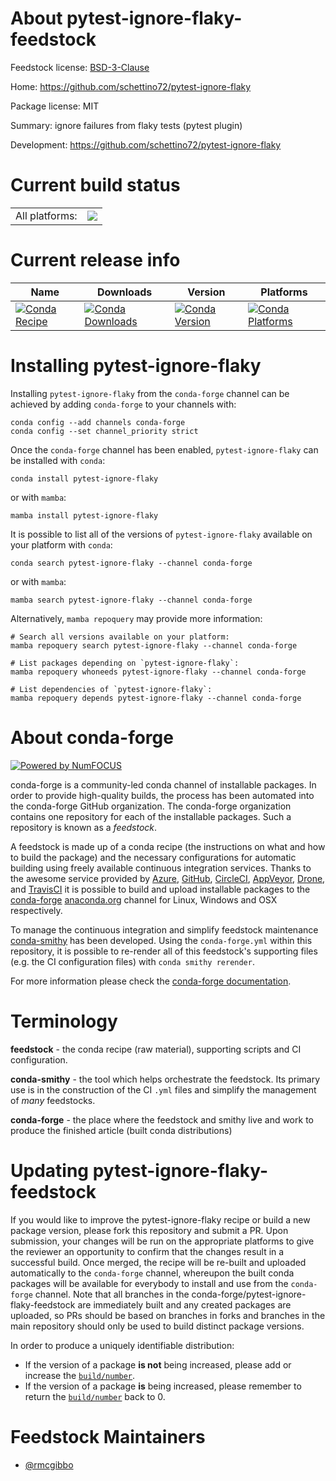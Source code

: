 About pytest-ignore-flaky-feedstock
===================================

Feedstock license: [BSD-3-Clause](https://github.com/conda-forge/pytest-ignore-flaky-feedstock/blob/main/LICENSE.txt)

Home: https://github.com/schettino72/pytest-ignore-flaky

Package license: MIT

Summary: ignore failures from flaky tests (pytest plugin)

Development: https://github.com/schettino72/pytest-ignore-flaky

Current build status
====================


<table><tr><td>All platforms:</td>
    <td>
      <a href="https://dev.azure.com/conda-forge/feedstock-builds/_build/latest?definitionId=3277&branchName=main">
        <img src="https://dev.azure.com/conda-forge/feedstock-builds/_apis/build/status/pytest-ignore-flaky-feedstock?branchName=main">
      </a>
    </td>
  </tr>
</table>

Current release info
====================

| Name | Downloads | Version | Platforms |
| --- | --- | --- | --- |
| [![Conda Recipe](https://img.shields.io/badge/recipe-pytest--ignore--flaky-green.svg)](https://anaconda.org/conda-forge/pytest-ignore-flaky) | [![Conda Downloads](https://img.shields.io/conda/dn/conda-forge/pytest-ignore-flaky.svg)](https://anaconda.org/conda-forge/pytest-ignore-flaky) | [![Conda Version](https://img.shields.io/conda/vn/conda-forge/pytest-ignore-flaky.svg)](https://anaconda.org/conda-forge/pytest-ignore-flaky) | [![Conda Platforms](https://img.shields.io/conda/pn/conda-forge/pytest-ignore-flaky.svg)](https://anaconda.org/conda-forge/pytest-ignore-flaky) |

Installing pytest-ignore-flaky
==============================

Installing `pytest-ignore-flaky` from the `conda-forge` channel can be achieved by adding `conda-forge` to your channels with:

```
conda config --add channels conda-forge
conda config --set channel_priority strict
```

Once the `conda-forge` channel has been enabled, `pytest-ignore-flaky` can be installed with `conda`:

```
conda install pytest-ignore-flaky
```

or with `mamba`:

```
mamba install pytest-ignore-flaky
```

It is possible to list all of the versions of `pytest-ignore-flaky` available on your platform with `conda`:

```
conda search pytest-ignore-flaky --channel conda-forge
```

or with `mamba`:

```
mamba search pytest-ignore-flaky --channel conda-forge
```

Alternatively, `mamba repoquery` may provide more information:

```
# Search all versions available on your platform:
mamba repoquery search pytest-ignore-flaky --channel conda-forge

# List packages depending on `pytest-ignore-flaky`:
mamba repoquery whoneeds pytest-ignore-flaky --channel conda-forge

# List dependencies of `pytest-ignore-flaky`:
mamba repoquery depends pytest-ignore-flaky --channel conda-forge
```


About conda-forge
=================

[![Powered by
NumFOCUS](https://img.shields.io/badge/powered%20by-NumFOCUS-orange.svg?style=flat&colorA=E1523D&colorB=007D8A)](https://numfocus.org)

conda-forge is a community-led conda channel of installable packages.
In order to provide high-quality builds, the process has been automated into the
conda-forge GitHub organization. The conda-forge organization contains one repository
for each of the installable packages. Such a repository is known as a *feedstock*.

A feedstock is made up of a conda recipe (the instructions on what and how to build
the package) and the necessary configurations for automatic building using freely
available continuous integration services. Thanks to the awesome service provided by
[Azure](https://azure.microsoft.com/en-us/services/devops/), [GitHub](https://github.com/),
[CircleCI](https://circleci.com/), [AppVeyor](https://www.appveyor.com/),
[Drone](https://cloud.drone.io/welcome), and [TravisCI](https://travis-ci.com/)
it is possible to build and upload installable packages to the
[conda-forge](https://anaconda.org/conda-forge) [anaconda.org](https://anaconda.org/)
channel for Linux, Windows and OSX respectively.

To manage the continuous integration and simplify feedstock maintenance
[conda-smithy](https://github.com/conda-forge/conda-smithy) has been developed.
Using the ``conda-forge.yml`` within this repository, it is possible to re-render all of
this feedstock's supporting files (e.g. the CI configuration files) with ``conda smithy rerender``.

For more information please check the [conda-forge documentation](https://conda-forge.org/docs/).

Terminology
===========

**feedstock** - the conda recipe (raw material), supporting scripts and CI configuration.

**conda-smithy** - the tool which helps orchestrate the feedstock.
                   Its primary use is in the construction of the CI ``.yml`` files
                   and simplify the management of *many* feedstocks.

**conda-forge** - the place where the feedstock and smithy live and work to
                  produce the finished article (built conda distributions)


Updating pytest-ignore-flaky-feedstock
======================================

If you would like to improve the pytest-ignore-flaky recipe or build a new
package version, please fork this repository and submit a PR. Upon submission,
your changes will be run on the appropriate platforms to give the reviewer an
opportunity to confirm that the changes result in a successful build. Once
merged, the recipe will be re-built and uploaded automatically to the
`conda-forge` channel, whereupon the built conda packages will be available for
everybody to install and use from the `conda-forge` channel.
Note that all branches in the conda-forge/pytest-ignore-flaky-feedstock are
immediately built and any created packages are uploaded, so PRs should be based
on branches in forks and branches in the main repository should only be used to
build distinct package versions.

In order to produce a uniquely identifiable distribution:
 * If the version of a package **is not** being increased, please add or increase
   the [``build/number``](https://docs.conda.io/projects/conda-build/en/latest/resources/define-metadata.html#build-number-and-string).
 * If the version of a package **is** being increased, please remember to return
   the [``build/number``](https://docs.conda.io/projects/conda-build/en/latest/resources/define-metadata.html#build-number-and-string)
   back to 0.

Feedstock Maintainers
=====================

* [@rmcgibbo](https://github.com/rmcgibbo/)

